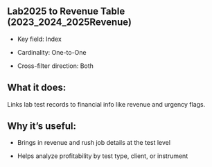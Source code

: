 ## Lab2025 to Revenue Table (2023_2024_2025Revenue)
- Key field: Index

- Cardinality: One-to-One

- Cross-filter direction: Both

## What it does:
Links lab test records to financial info like revenue and urgency flags.

## Why it’s useful:

- Brings in revenue and rush job details at the test level

- Helps analyze profitability by test type, client, or instrument
